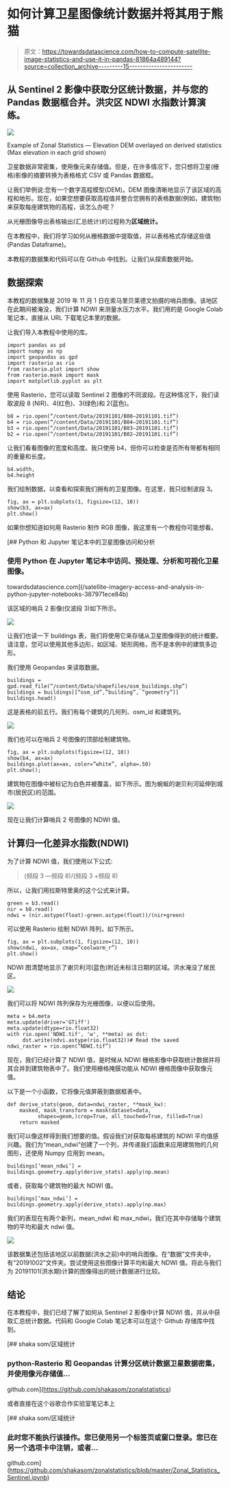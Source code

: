 # 如何计算卫星图像统计数据并将其用于熊猫

> 原文：<https://towardsdatascience.com/how-to-compute-satellite-image-statistics-and-use-it-in-pandas-81864a489144?source=collection_archive---------15----------------------->

## 从 Sentinel 2 影像中获取分区统计数据，并与您的 Pandas 数据框合并。洪灾区 NDWI 水指数计算演练。

![](img/651d1817b80573633e9f156f7c0eb2cb.png)

Example of Zonal Statistics — Elevation DEM overlayed on derived statistics (Max elevation in each grid shown)

卫星数据非常密集，使用像元来存储值。但是，在许多情况下，您只想将卫星(栅格)影像的摘要转换为表格格式 CSV 或 Pandas 数据框。

让我们举例说:您有一个数字高程模型(DEM)。DEM 图像清晰地显示了该区域的高程和地形。现在，如果您想要获取高程值并整合您拥有的表格数据(例如，建筑物)来获取每座建筑物的高程，该怎么办呢？

从光栅图像导出表格输出(汇总统计)的过程称为**区域统计。**

在本教程中，我们将学习如何从栅格数据中提取值，并以表格格式存储这些值(Pandas Dataframe)。

本教程的数据集和代码可以在 Github 中找到。让我们从探索数据开始。

## 数据探索

本教程的数据集是 2019 年 11 月 1 日在索马里贝莱德文拍摄的哨兵图像。该地区在此期间被淹没，我们计算 NDWI 来测量水压力水平。我们用的是 Google Colab 笔记本，直接从 URL 下载笔记本里的数据。

让我们导入本教程中使用的库。

```
import pandas as pd
import numpy as np
import geopandas as gpd
import rasterio as rio
from rasterio.plot import show
from rasterio.mask import mask
import matplotlib.pyplot as plt
```

使用 Rasterio，您可以读取 Sentinel 2 图像的不同波段。在这种情况下，我们读取波段 8 (NIR)、4(红色)、3(绿色)和 2(蓝色)。

```
b8 = rio.open(“/content/Data/20191101/B08–20191101.tif”)
b4 = rio.open(“/content/Data/20191101/B04–20191101.tif”)
b3 = rio.open(“/content/Data/20191101/B03–20191101.tif”)
b2 = rio.open(“/content/Data/20191101/B02–20191101.tif”)
```

让我们看看图像的宽度和高度。我只使用 b4，但你可以检查是否所有带都有相同的重量和长度。

```
b4.width,
b4.height
```

我们绘制数据，以查看和探索我们拥有的卫星图像。在这里，我只绘制波段 3。

```
fig, ax = plt.subplots(1, figsize=(12, 10))
show(b3, ax=ax)
plt.show()
```

如果你想知道如何用 Rasterio 制作 RGB 图像，我这里有一个教程你可能想看。

[](/satellite-imagery-access-and-analysis-in-python-jupyter-notebooks-387971ece84b) [## Python 和 Jupyter 笔记本中的卫星图像访问和分析

### 使用 Python 在 Jupyter 笔记本中访问、预处理、分析和可视化卫星图像。

towardsdatascience.com](/satellite-imagery-access-and-analysis-in-python-jupyter-notebooks-387971ece84b) 

该区域的哨兵 2 影像(仅波段 3)如下所示。

![](img/29178ff2b4d93a9b18d4116cef0a55bf.png)

让我们也读一下 buildings 表，我们将使用它来存储从卫星图像得到的统计概要。请注意，您可以使用其他多边形，如区域、矩形网格，而不是本例中的建筑多边形。

我们使用 Geopandas 来读取数据。

```
buildings = gpd.read_file(“/content/Data/shapefiles/osm_buildings.shp”)
buildings = buildings[[“osm_id”,”building”, “geometry”]]
buildings.head()
```

这是表格的前五行。我们有每个建筑的几何列、osm_id 和建筑列。

![](img/0f27bab58432006161c8993526017cf8.png)

我们也可以在哨兵 2 号图像的顶部绘制建筑物。

```
fig, ax = plt.subplots(figsize=(12, 10))
show(b4, ax=ax)
buildings.plot(ax=ax, color=”white”, alpha=.50)
plt.show();
```

建筑物在图像中被标记为白色并被覆盖，如下所示。图为蜿蜒的谢贝利河延伸到城市(居民区)的范围。

![](img/04cffe76c6cc23463d0a4610a16d319b.png)

现在让我们计算哨兵 2 号图像的 NDWI 值。

## 计算归一化差异水指数(NDWI)

为了计算 NDWI 值，我们使用以下公式:

> (频段 3 —频段 8)/(频段 3 +频段 8)

所以，让我们用拉斯特里奥的这个公式来计算。

```
green = b3.read()
nir = b8.read()
ndwi = (nir.astype(float)-green.astype(float))/(nir+green)
```

可以使用 Rasterio 绘制 NDWI 阵列，如下所示。

```
fig, ax = plt.subplots(1, figsize=(12, 10))
show(ndwi, ax=ax, cmap=”coolwarm_r”)
plt.show()
```

NDWI 图清楚地显示了谢贝利河(蓝色)附近未标注日期的区域。洪水淹没了居民区。

![](img/3c95281463c624aeabecb933fd56005a.png)

我们可以将 NDWI 阵列保存为光栅图像，以便以后使用。

```
meta = b4.meta
meta.update(driver='GTiff')
meta.update(dtype=rio.float32)
with rio.open('NDWI.tif', 'w', **meta) as dst:
     dst.write(ndvi.astype(rio.float32))# Read the saved 
ndwi_raster = rio.open(“NDWI.tif”)
```

现在，我们已经计算了 NDWI 值，是时候从 NDWI 栅格影像中获取统计数据并将其合并到建筑物表中了。我们使用栅格掩膜功能从 NDWI 栅格图像中获取像元值。

以下是一个小函数，它将像元值屏蔽到数据框表中。

```
def derive_stats(geom, data=ndwi_raster, **mask_kw):
    masked, mask_transform = mask(dataset=data, 
          shapes=geom,)crop=True, all_touched=True, filled=True)
    return masked
```

我们可以像这样得到我们想要的值。假设我们对获取每栋建筑的 NDWI 平均值感兴趣。我们为“mean_ndwi”创建了一个列，并传递我们函数来应用建筑物的几何图形，还使用 Numpy 应用到 mean。

```
buildings[‘mean_ndwi’] = buildings.geometry.apply(derive_stats).apply(np.mean)
```

或者，获取每个建筑物的最大 NDWI 值。

```
buildings[‘max_ndwi’] = buildings.geometry.apply(derive_stats).apply(np.max)
```

我们的表现在有两个新列，mean_ndwi 和 max_ndwi，我们在其中存储每个建筑物的平均和最大 ndwi 值。

![](img/b3d70e6dd7bb035afd0f6b32ea4d2783.png)

该数据集还包括该地区以前数据(洪水之前)中的哨兵图像。在“数据”文件夹中，有“20191002”文件夹。尝试使用这些图像计算平均和最大 NDWI 值。将此与我们为 20191101(洪水期)计算的图像得出的统计数据进行比较。

## 结论

在本教程中，我们已经了解了如何从 Sentinel 2 影像中计算 NDWI 值，并从中获取汇总统计数据。代码和 Google Colab 笔记本可以在这个 Github 存储库中找到。

[](https://github.com/shakasom/zonalstatistics) [## shaka som/区域统计

### python-Rasterio 和 Geopandas 计算分区统计数据卫星数据密集，并使用像元存储值…

github.com](https://github.com/shakasom/zonalstatistics) 

或者直接在这个谷歌合作实验室笔记本上

[](https://github.com/shakasom/zonalstatistics/blob/master/Zonal_Statistics_Sentinel.ipynb) [## shaka som/区域统计

### 此时您不能执行该操作。您已使用另一个标签页或窗口登录。您已在另一个选项卡中注销，或者…

github.com](https://github.com/shakasom/zonalstatistics/blob/master/Zonal_Statistics_Sentinel.ipynb)